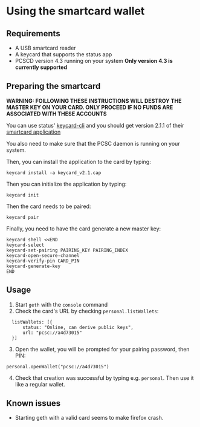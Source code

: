 # Using the smartcard wallet

## Requirements

  * A USB smartcard reader
  * A keycard that supports the status app
  * PCSCD version 4.3 running on your system **Only version 4.3 is currently supported**

## Preparing the smartcard

  **WARNING: FOILLOWING THESE INSTRUCTIONS WILL DESTROY THE MASTER KEY ON YOUR CARD. ONLY PROCEED IF NO FUNDS ARE ASSOCIATED WITH THESE ACCOUNTS**

  You can use status' [keycard-cli](https://github.com/status-im/keycard-cli) and you should get version 2.1.1 of their [smartcard application](https://github.com/status-im/status-keycard/releases/download/2.1.1/keycard_v2.1.1.cap)

  You also need to make sure that the PCSC daemon is running on your system.

  Then, you can install the application to the card by typing:

  ```
  keycard install -a keycard_v2.1.cap
  ```

  Then you can initialize the application by typing:

  ```
  keycard init
  ```

  Then the card needs to be paired:

  ```
  keycard pair
  ```

  Finally, you need to have the card generate a new master key:

  ```
  keycard shell <<END
  keycard-select
  keycard-set-pairing PAIRING_KEY PAIRING_INDEX
  keycard-open-secure-channel
  keycard-verify-pin CARD_PIN
  keycard-generate-key
  END
  ```

## Usage

  1. Start `geth` with the `console` command
  2. Check the card's URL by checking `personal.listWallets`:

```
  listWallets: [{
      status: "Online, can derive public keys",
      url: "pcsc://a4d73015"
  }]
```

  3. Open the wallet, you will be prompted for your pairing password, then PIN:

```
personal.openWallet("pcsc://a4d73015")
```

  4. Check that creation was successful by typing e.g. `personal`. Then use it like a regular wallet.

## Known issues

  * Starting geth with a valid card seems to make firefox crash.